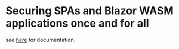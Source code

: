 # Securing SPAs and Blazor WASM applications once and for all

see [here](https://docs.duendesoftware.com/identityserver/v5/bff/) for documentation.
